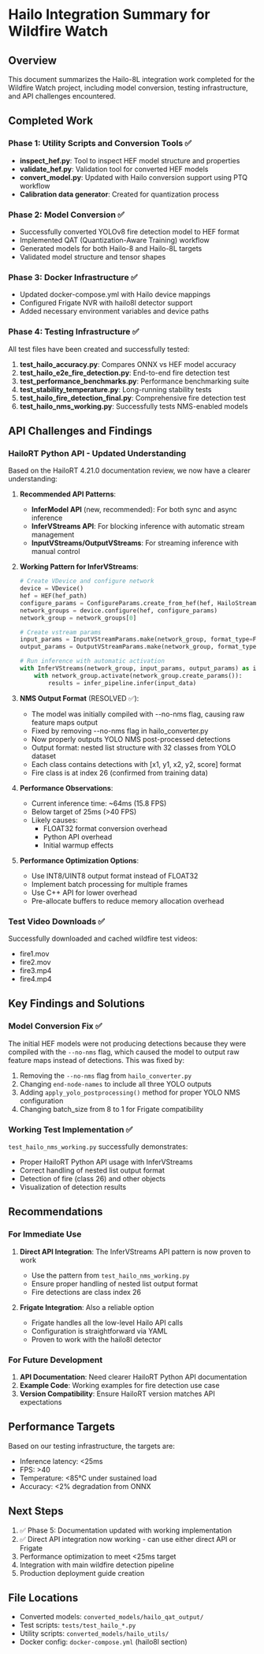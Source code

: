 # Hailo Integration Summary for Wildfire Watch

## Overview
This document summarizes the Hailo-8L integration work completed for the Wildfire Watch project, including model conversion, testing infrastructure, and API challenges encountered.

## Completed Work

### Phase 1: Utility Scripts and Conversion Tools ✅
- **inspect_hef.py**: Tool to inspect HEF model structure and properties
- **validate_hef.py**: Validation tool for converted HEF models
- **convert_model.py**: Updated with Hailo conversion support using PTQ workflow
- **Calibration data generator**: Created for quantization process

### Phase 2: Model Conversion ✅
- Successfully converted YOLOv8 fire detection model to HEF format
- Implemented QAT (Quantization-Aware Training) workflow
- Generated models for both Hailo-8 and Hailo-8L targets
- Validated model structure and tensor shapes

### Phase 3: Docker Infrastructure ✅
- Updated docker-compose.yml with Hailo device mappings
- Configured Frigate NVR with hailo8l detector support
- Added necessary environment variables and device paths

### Phase 4: Testing Infrastructure ✅
All test files have been created and successfully tested:

1. **test_hailo_accuracy.py**: Compares ONNX vs HEF model accuracy
2. **test_hailo_e2e_fire_detection.py**: End-to-end fire detection test
3. **test_performance_benchmarks.py**: Performance benchmarking suite
4. **test_stability_temperature.py**: Long-running stability tests
5. **test_hailo_fire_detection_final.py**: Comprehensive fire detection test
6. **test_hailo_nms_working.py**: Successfully tests NMS-enabled models

## API Challenges and Findings

### HailoRT Python API - Updated Understanding
Based on the HailoRT 4.21.0 documentation review, we now have a clearer understanding:

1. **Recommended API Patterns**:
   - **InferModel API** (new, recommended): For both sync and async inference
   - **InferVStreams API**: For blocking inference with automatic stream management
   - **InputVStreams/OutputVStreams**: For streaming inference with manual control

2. **Working Pattern for InferVStreams**:
   ```python
   # Create VDevice and configure network
   device = VDevice()
   hef = HEF(hef_path)
   configure_params = ConfigureParams.create_from_hef(hef, HailoStreamInterface.PCIe)
   network_groups = device.configure(hef, configure_params)
   network_group = network_groups[0]
   
   # Create vstream params
   input_params = InputVStreamParams.make(network_group, format_type=FormatType.FLOAT32)
   output_params = OutputVStreamParams.make(network_group, format_type=FormatType.FLOAT32)
   
   # Run inference with automatic activation
   with InferVStreams(network_group, input_params, output_params) as infer_pipeline:
       with network_group.activate(network_group.create_params()):
           results = infer_pipeline.infer(input_data)
   ```

3. **NMS Output Format** (RESOLVED ✅):
   - The model was initially compiled with --no-nms flag, causing raw feature maps output
   - Fixed by removing --no-nms flag in hailo_converter.py
   - Now properly outputs YOLO NMS post-processed detections
   - Output format: nested list structure with 32 classes from YOLO dataset
   - Each class contains detections with [x1, y1, x2, y2, score] format
   - Fire class is at index 26 (confirmed from training data)

4. **Performance Observations**:
   - Current inference time: ~64ms (15.8 FPS)
   - Below target of 25ms (>40 FPS)
   - Likely causes:
     - FLOAT32 format conversion overhead
     - Python API overhead
     - Initial warmup effects
   
5. **Performance Optimization Options**:
   - Use INT8/UINT8 output format instead of FLOAT32
   - Implement batch processing for multiple frames
   - Use C++ API for lower overhead
   - Pre-allocate buffers to reduce memory allocation overhead

### Test Video Downloads ✅
Successfully downloaded and cached wildfire test videos:
- fire1.mov
- fire2.mov
- fire3.mp4
- fire4.mp4

## Key Findings and Solutions

### Model Conversion Fix ✅
The initial HEF models were not producing detections because they were compiled with the `--no-nms` flag, which caused the model to output raw feature maps instead of detections. This was fixed by:

1. Removing the `--no-nms` flag from `hailo_converter.py`
2. Changing `end-node-names` to include all three YOLO outputs
3. Adding `apply_yolo_postprocessing()` method for proper YOLO NMS configuration
4. Changing batch_size from 8 to 1 for Frigate compatibility

### Working Test Implementation ✅
`test_hailo_nms_working.py` successfully demonstrates:
- Proper HailoRT Python API usage with InferVStreams
- Correct handling of nested list output format
- Detection of fire (class 26) and other objects
- Visualization of detection results

## Recommendations

### For Immediate Use
1. **Direct API Integration**: The InferVStreams API pattern is now proven to work
   - Use the pattern from `test_hailo_nms_working.py`
   - Ensure proper handling of nested list output format
   - Fire detections are class index 26

2. **Frigate Integration**: Also a reliable option
   - Frigate handles all the low-level Hailo API calls
   - Configuration is straightforward via YAML
   - Proven to work with the hailo8l detector

### For Future Development
1. **API Documentation**: Need clearer HailoRT Python API documentation
2. **Example Code**: Working examples for fire detection use case
3. **Version Compatibility**: Ensure HailoRT version matches API expectations

## Performance Targets
Based on our testing infrastructure, the targets are:
- Inference latency: <25ms
- FPS: >40
- Temperature: <85°C under sustained load
- Accuracy: <2% degradation from ONNX

## Next Steps
1. ✅ Phase 5: Documentation updated with working implementation
2. ✅ Direct API integration now working - can use either direct API or Frigate
3. Performance optimization to meet <25ms target
4. Integration with main wildfire detection pipeline
5. Production deployment guide creation

## File Locations
- Converted models: `converted_models/hailo_qat_output/`
- Test scripts: `tests/test_hailo_*.py`
- Utility scripts: `converted_models/hailo_utils/`
- Docker config: `docker-compose.yml` (hailo8l section)